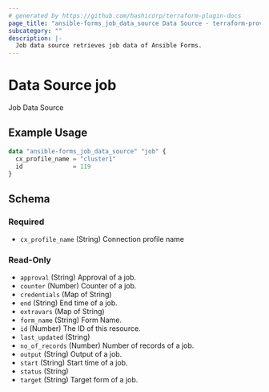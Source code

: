 ```yaml
---
# generated by https://github.com/hashicorp/terraform-plugin-docs
page_title: "ansible-forms_job_data_source Data Source - terraform-provider-ansible-forms"
subcategory: ""
description: |-
  Job data source retrieves job data of Ansible Forms.
---
```


# Data Source job

Job Data Source

## Example Usage

```terraform
data "ansible-forms_job_data_source" "job" {
  cx_profile_name = "cluster1"
  id              = 119
}
```

<!-- schema generated by tfplugindocs -->
## Schema

### Required

- `cx_profile_name` (String) Connection profile name

### Read-Only

- `approval` (String) Approval of a job.
- `counter` (Number) Counter of a job.
- `credentials` (Map of String)
- `end` (String) End time of a job.
- `extravars` (Map of String)
- `form_name` (String) Form Name.
- `id` (Number) The ID of this resource.
- `last_updated` (String)
- `no_of_records` (Number) Number of records of a job.
- `output` (String) Output of a job.
- `start` (String) Start time of a job.
- `status` (String)
- `target` (String) Target form of a job.
